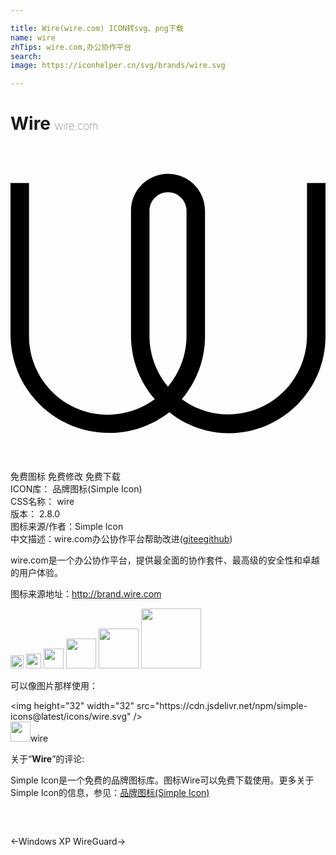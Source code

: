 ```yaml
---

title: Wire(wire.com) ICON转svg、png下载
name: wire
zhTips: wire.com,办公协作平台
search: 
image: https://iconhelper.cn/svg/brands/wire.svg

---
```


# Wire  <small style="font-size: 60%;font-weight: 100">wire.com</small>

<div id="svg" class="svg-wrap">
<svg role="img" viewBox="0 0 24 24" xmlns="http://www.w3.org/2000/svg"><title>Wire icon</title><path d="M24 14.475c.009 4.084-3.296 7.401-7.38 7.41h-.016c-1.637-.015-3.222-.58-4.5-1.605-3.269 2.544-7.981 1.957-10.524-1.313-1-1.286-1.555-2.862-1.58-4.492V2.82h1.41v11.655c-.002 3.314 2.683 6.002 5.996 6.004 1.293.001 2.552-.416 3.589-1.189-1.163-1.335-1.806-3.043-1.815-4.814v-9.54c0-1.557 1.263-2.82 2.82-2.82s2.82 1.263 2.82 2.82v9.54c.006 1.766-.623 3.474-1.77 4.814 2.674 1.957 6.429 1.371 8.383-1.304.745-1.019 1.149-2.248 1.157-3.511V2.82H24v11.655zm-10.59-9.54c0-.778-.632-1.41-1.41-1.41-.779 0-1.41.631-1.41 1.41v9.54c.002 1.41.501 2.776 1.41 3.855.908-1.079 1.408-2.445 1.41-3.855v-9.54z"/></svg>
</div>
<detail full-name='wire'></detail>

<div class="detail-page">
<p>
<span><span class="badge-success badge">免费图标</span> <span class="badge-success badge">免费修改</span>  <span class="badge-success badge">免费下载</span> </span>
<br/>
<span>
ICON库：
<span class="badge-secondary badge">品牌图标(Simple Icon)</span> 
</span>
<br/>
<span>
CSS名称：
<span class="badge-secondary badge">wire</span> 
</span>

<br/>
<span>
版本：
<span class="badge-secondary badge">2.8.0</span> 
</span>
<br/>
<span>图标来源/作者：<span class="badge-light badge">Simple Icon</span></span> 
<br/>
<span class="zh-detail">中文描述：<span class="badge-primary badge">wire.com</span><span class="badge-primary badge">办公协作平台</span><span class="help-link"><span>帮助改进</span>(<a href="https://gitee.com/liuwave/icon-helper/edit/master/json/brands/wire.json" target="_blank" rel="noopener noreferrer">gitee</a><a href="https://github.com/liuwave/icon-helper/edit/master/json/brands/wire.json" target="_blank" rel="noopener noreferrer">github</a></span>)</span><br/>
</p>
</div><div class="description description alert alert-light"><p>wire.com是一个办公协作平台，提供最全面的协作套件、最高级的安全性和卓越的用户体验。</p><p>图标来源地址：<a href="http://brand.wire.com" target="_blank" rel="noopener noreferrer">http://brand.wire.com</a></p></div>
<div class="alert alert-dark">
<img height="21" width="21" src="https://cdn.jsdelivr.net/npm/simple-icons@latest/icons/wire.svg" />
<img height="24" width="24" src="https://cdn.jsdelivr.net/npm/simple-icons@latest/icons/wire.svg" />
<img height="32" width="32" src="https://cdn.jsdelivr.net/npm/simple-icons@latest/icons/wire.svg" />
<img height="48" width="48" src="https://cdn.jsdelivr.net/npm/simple-icons@latest/icons/wire.svg" />
<img height="64" width="64" src="https://cdn.jsdelivr.net/npm/simple-icons@latest/icons/wire.svg" />
<img height="96" width="96" src="https://cdn.jsdelivr.net/npm/simple-icons@latest/icons/wire.svg" />

</div>
<div>
  <p>可以像图片那样使用：    
  </p>
  <div class="alert alert-primary" style="font-size: 14px">
    &lt;img height="32" width="32" src="https://cdn.jsdelivr.net/npm/simple-icons@latest/icons/wire.svg" /&gt;
    <copy-btn content='<img height="32" width="32" src="https://cdn.jsdelivr.net/npm/simple-icons@latest/icons/wire.svg" />'></copy-btn>
  </div>
  <div class="alert alert-secondary">
    <img height="32" width="32" src="https://cdn.jsdelivr.net/npm/simple-icons@latest/icons/wire.svg" />wire
    <copy-btn content="wire" btn-title="复制图标名称"></copy-btn>
  </div>
</div>
<div class="icon-detail__container">
<p>关于“<b>Wire</b>”的评论:</p>
</div>
<Vssue title="关于“Wire”的评论" />
<div><p>Simple Icon是一个免费的品牌图标库。图标Wire可以免费下载使用。更多关于  Simple Icon的信息，参见：<a target="_blank" href="https://iconhelper.cn/brands.html">品牌图标(Simple Icon)</a>
</p></div>


<div style="padding:2rem 0 " class="page-nav"><p class="inner"><span class="prev">←<router-link to="/icon/windows-xp.html">Windows XP</router-link></span> <span class="next"><router-link to="/icon/wireguard.html">WireGuard</router-link>→</span></p></div>
